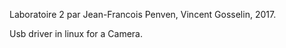 Laboratoire 2 par Jean-Francois Penven, Vincent Gosselin, 2017.

Usb driver in linux for a Camera.

